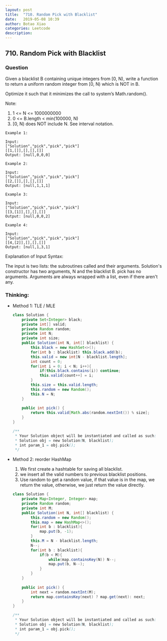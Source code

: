 ```yaml
---
layout: post
title:  "710. Random Pick with Blacklist"
date:   2019-05-08 10:39
author: Botao Xiao
categories: Leetcode
description:
---
```

## 710. Random Pick with Blacklist

### Question
Given a blacklist B containing unique integers from [0, N), write a function to return a uniform random integer from [0, N) which is NOT in B.

Optimize it such that it minimizes the call to system’s Math.random().

Note:
1. 1 <= N <= 1000000000
2. 0 <= B.length < min(100000, N)
3. [0, N) does NOT include N. See interval notation.

```
Example 1:

Input: 
["Solution","pick","pick","pick"]
[[1,[]],[],[],[]]
Output: [null,0,0,0]

Example 2:

Input: 
["Solution","pick","pick","pick"]
[[2,[]],[],[],[]]
Output: [null,1,1,1]

Example 3:

Input: 
["Solution","pick","pick","pick"]
[[3,[1]],[],[],[]]
Output: [null,0,0,2]

Example 4:

Input: 
["Solution","pick","pick","pick"]
[[4,[2]],[],[],[]]
Output: [null,1,3,1]
```

Explanation of Input Syntax:

The input is two lists: the subroutines called and their arguments. Solution's constructor has two arguments, N and the blacklist B. pick has no arguments. Arguments are always wrapped with a list, even if there aren't any.


### Thinking:
* Method 1: TLE / MLE
    ```Java
    class Solution {
        private Set<Integer> black;
        private int[] valid;
        private Random random;
        private int N;
        private int size;
        public Solution(int N, int[] blacklist) {
            this.black = new HashSet<>();
            for(int b : blacklist) this.black.add(b);
            this.valid = new int[N - blacklist.length];
            int count = 0;
            for(int i = 0; i < N; i++){
                if(this.black.contains(i)) continue;
                this.valid[count++] = i;
            }
            this.size = this.valid.length;
            this.random = new Random();
            this.N = N;
        }
        
        public int pick() {
            return this.valid[Math.abs(random.nextInt()) % size];
        }
    }
    
    /**
     * Your Solution object will be instantiated and called as such:
     * Solution obj = new Solution(N, blacklist);
     * int param_1 = obj.pick();
     */
    ```

* Method 2: reorder HashMap
    1. We first create a hashtable for saving all blacklist.
    2. we insert all the valid numbers to previous blacklist positions.
    3. Use random to get a random value, if that value is in the map, we return the value, otherwise, we just return the value directly.
    ```Java
    class Solution {
        private Map<Integer, Integer> map;
        private Random random;
        private int M;
        public Solution(int N, int[] blacklist) {
            this.random = new Random();
            this.map = new HashMap<>();
            for(int b : blacklist){
                map.put(b, -1);
            }
            this.M = N - blacklist.length;
            N--;
            for(int b : blacklist){
                if(b < M){
                    while(map.containsKey(N)) N--; 
                    map.put(b, N--);
                }
            }
        }
        
        public int pick() {
            int next = random.nextInt(M);
            return map.containsKey(next) ? map.get(next): next;
        }
    }
    
    /**
     * Your Solution object will be instantiated and called as such:
     * Solution obj = new Solution(N, blacklist);
     * int param_1 = obj.pick();
     */
    ```